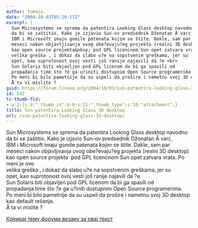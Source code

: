 ```yaml
---
author: tomaja
date: "2004-10-03T05:29:17Z"
excerpt: |
  Sun Microsystems se sprema da patentira Looking Glass desktop navodno
  da bi se zaštitio. Kako je izjavio Sun-ov predsednik Džonatan Å varc,
  IBM i Microsoft imaju gomile patenata kojim se štite. Dakle, sam par
  meseci nakon objavljivanja ovog obe?evaju?eg projekta (realni 3D desktop)
  kao open source projekta&nbsp; pod GPL licencnom Sun opet zatvara vrata. Po meni je ovo
  velika greška , i dokaz da slabo u?e na sopstvenim greškama, jer su
  opet, kao suprotonost ovoj vesti još ranije najavili da ?e <br>
  Sun Solaris biti objavljen pod GPL licenom da bi ga spasili od
  propadanja time što ?e ga u?initi dostupnim Open Source programerima. <br>
  Po meni bi bilo pametnije da su uspeli da prošire i nametnu svoj 3D desktop kao default rešenje.
  Å ta vi mislite ?
guid: https://forum.linuxo.org/2004/10/03/sun-patentira-looking-glass-3d-desktop/
id: 542
tc-thumb-fld:
- a:2:{s:9:"_thumb_id";b:0;s:11:"_thumb_type";s:10:"attachment";}
title: Sun patentira Looking Glass 3D desktop
url: /sun-patentira-looking-glass-3d-desktop/
---
```

Sun Microsystems se sprema da patentira Looking Glass desktop navodno  
da bi se zaštitio. Kako je izjavio Sun-ov predsednik Džonatan Å varc,  
IBM i Microsoft imaju gomile patenata kojim se štite. Dakle, sam par  
meseci nakon objavljivanja ovog obe?evaju?eg projekta (realni 3D desktop)  
kao open source projekta&nbsp; pod GPL licencnom Sun opet zatvara vrata. Po meni je ovo  
velika greška , i dokaz da slabo u?e na sopstvenim greškama, jer su  
opet, kao suprotonost ovoj vesti još ranije najavili da ?e  
Sun Solaris biti objavljen pod GPL licenom da bi ga spasili od  
propadanja time što ?e ga u?initi dostupnim Open Source programerima.  
Po meni bi bilo pametnije da su uspeli da prošire i nametnu svoj 3D desktop kao default rešenje.  
Å ta vi mislite ?<!--break-->

[Креирај тему форума везану за овај текст](https://linuxo.org/nova-tema-na-forumu/?se_pid=542)
